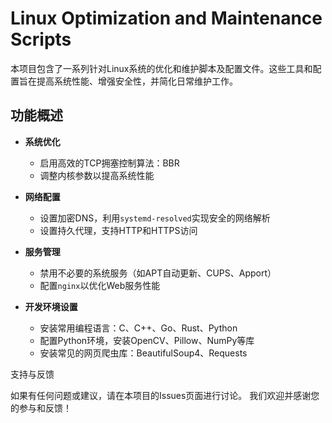 # Linux Optimization and Maintenance Scripts

本项目包含了一系列针对Linux系统的优化和维护脚本及配置文件。这些工具和配置旨在提高系统性能、增强安全性，并简化日常维护工作。

## 功能概述

- **系统优化**
  - 启用高效的TCP拥塞控制算法：BBR
  - 调整内核参数以提高系统性能

- **网络配置**
  - 设置加密DNS，利用`systemd-resolved`实现安全的网络解析
  - 设置持久代理，支持HTTP和HTTPS访问

- **服务管理**
  - 禁用不必要的系统服务（如APT自动更新、CUPS、Apport）
  - 配置`nginx`以优化Web服务性能

- **开发环境设置**
  - 安装常用编程语言：C、C++、Go、Rust、Python
  - 配置Python环境，安装OpenCV、Pillow、NumPy等库
  - 安装常见的网页爬虫库：BeautifulSoup4、Requests
 
支持与反馈

如果有任何问题或建议，请在本项目的Issues页面进行讨论。
我们欢迎并感谢您的参与和反馈！

